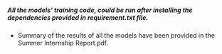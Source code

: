##### All the models' training code, could be run after installing the dependencies provided in requirement.txt file.
* Summary of the results of all the models have been provided in the Summer Internship Report.pdf.
